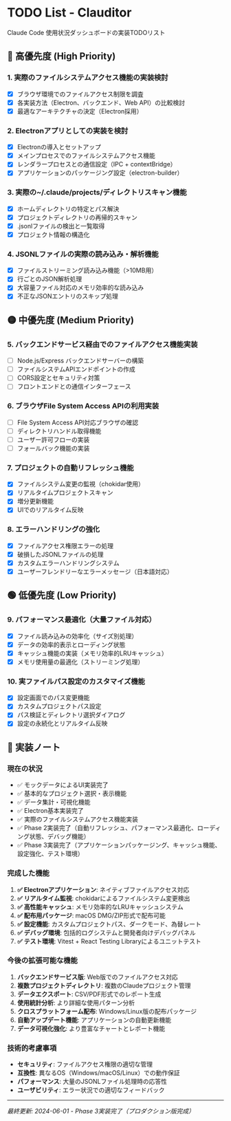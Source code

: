 # TODO List - Clauditor

Claude Code 使用状況ダッシュボードの実装TODOリスト

## 🔴 高優先度 (High Priority)

### 1. 実際のファイルシステムアクセス機能の実装検討
- [x] ブラウザ環境でのファイルアクセス制限を調査
- [x] 各実装方法（Electron、バックエンド、Web API）の比較検討
- [x] 最適なアーキテクチャの決定（Electron採用）

### 2. Electronアプリとしての実装を検討
- [x] Electronの導入とセットアップ
- [x] メインプロセスでのファイルシステムアクセス機能
- [x] レンダラープロセスとの通信設定（IPC + contextBridge）
- [x] アプリケーションのパッケージング設定（electron-builder）

### 3. 実際の~/.claude/projects/ディレクトリスキャン機能
- [x] ホームディレクトリの特定とパス解決
- [x] プロジェクトディレクトリの再帰的スキャン
- [x] .jsonlファイルの検出と一覧取得
- [x] プロジェクト情報の構造化

### 4. JSONLファイルの実際の読み込み・解析機能
- [x] ファイルストリーミング読み込み機能（>10MB用）
- [x] 行ごとのJSON解析処理
- [x] 大容量ファイル対応のメモリ効率的な読み込み
- [x] 不正なJSONエントリのスキップ処理

## 🟡 中優先度 (Medium Priority)

### 5. バックエンドサービス経由でのファイルアクセス機能実装
- [ ] Node.js/Express バックエンドサーバーの構築
- [ ] ファイルシステムAPIエンドポイントの作成
- [ ] CORS設定とセキュリティ対策
- [ ] フロントエンドとの通信インターフェース

### 6. ブラウザFile System Access APIの利用実装
- [ ] File System Access API対応ブラウザの確認
- [ ] ディレクトリハンドル取得機能
- [ ] ユーザー許可フローの実装
- [ ] フォールバック機能の実装

### 7. プロジェクトの自動リフレッシュ機能
- [x] ファイルシステム変更の監視（chokidar使用）
- [x] リアルタイムプロジェクトスキャン
- [x] 増分更新機能
- [x] UIでのリアルタイム反映

### 8. エラーハンドリングの強化
- [x] ファイルアクセス権限エラーの処理
- [x] 破損したJSONLファイルの処理
- [x] カスタムエラーハンドリングシステム
- [x] ユーザーフレンドリーなエラーメッセージ（日本語対応）

## 🟢 低優先度 (Low Priority)

### 9. パフォーマンス最適化（大量ファイル対応）
- [x] ファイル読み込みの効率化（サイズ別処理）
- [x] データの効率的表示とローディング状態
- [x] キャッシュ機能の実装（メモリ効率的LRUキャッシュ）
- [x] メモリ使用量の最適化（ストリーミング処理）

### 10. 実ファイルパス設定のカスタマイズ機能
- [x] 設定画面でのパス変更機能
- [x] カスタムプロジェクトパス設定
- [x] パス検証とディレクトリ選択ダイアログ
- [x] 設定の永続化とリアルタイム反映

## 📝 実装ノート

### 現在の状況
- ✅ モックデータによるUI実装完了
- ✅ 基本的なプロジェクト選択・表示機能
- ✅ データ集計・可視化機能
- ✅ Electron基本実装完了
- ✅ 実際のファイルシステムアクセス機能実装
- ✅ Phase 2実装完了（自動リフレッシュ、パフォーマンス最適化、ローディング状態、デバッグ機能）
- ✅ Phase 3実装完了（アプリケーションパッケージング、キャッシュ機能、設定強化、テスト環境）

### 完成した機能
1. **✅ Electronアプリケーション**: ネイティブファイルアクセス対応
2. **✅ リアルタイム監視**: chokidarによるファイルシステム変更検出
3. **✅ 高性能キャッシュ**: メモリ効率的なLRUキャッシュシステム
4. **✅ 配布用パッケージ**: macOS DMG/ZIP形式で配布可能
5. **✅ 設定機能**: カスタムプロジェクトパス、ダークモード、為替レート
6. **✅ デバッグ環境**: 包括的ログシステムと開発者向けデバッグパネル
7. **✅ テスト環境**: Vitest + React Testing Libraryによるユニットテスト

### 今後の拡張可能な機能
1. **バックエンドサービス版**: Web版でのファイルアクセス対応
2. **複数プロジェクトディレクトリ**: 複数のClaudeプロジェクト管理
3. **データエクスポート**: CSV/PDF形式でのレポート生成
4. **使用統計分析**: より詳細な使用パターン分析
5. **クロスプラットフォーム配布**: Windows/Linux版の配布パッケージ
6. **自動アップデート機能**: アプリケーションの自動更新機能
7. **データ可視化強化**: より豊富なチャートとレポート機能

### 技術的考慮事項
- **セキュリティ**: ファイルアクセス権限の適切な管理
- **互換性**: 異なるOS（Windows/macOS/Linux）での動作保証
- **パフォーマンス**: 大量のJSONLファイル処理時の応答性
- **ユーザビリティ**: エラー状況での適切なフィードバック

---

*最終更新: 2024-06-01 - Phase 3実装完了（プロダクション版完成）*